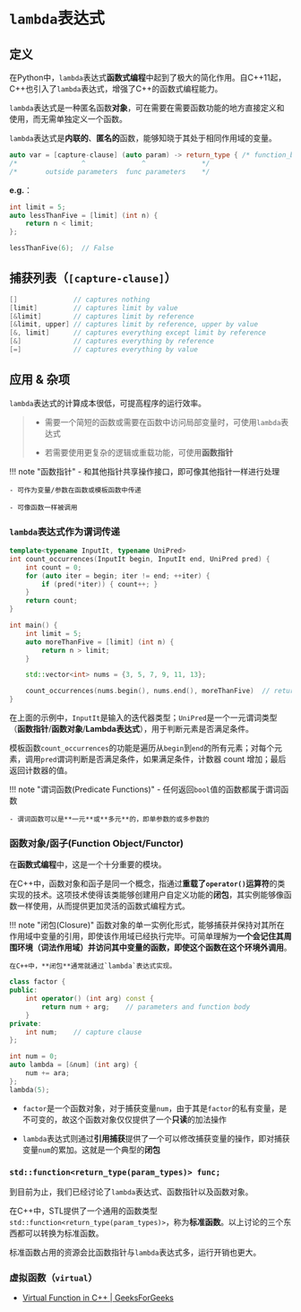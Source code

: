 # `lambda`表达式

## 定义

在Python中，`lambda`表达式**函数式编程**中起到了极大的简化作用。自C++11起，C++也引入了`lambda`表达式，增强了C++的函数式编程能力。

`lambda`表达式是一种匿名函数**对象**，可在需要在需要函数功能的地方直接定义和使用，而无需单独定义一个函数。

`lambda`表达式是**内联的**、**匿名的**函数，能够知晓于其处于相同作用域的变量。

```cpp
auto var = [capture-clause] (auto param) -> return_type { /* function_body */ }
/*                ^              ^              */
/*       outside parameters  func parameters    */
```

**e.g.**：
```cpp
int limit = 5;
auto lessThanFive = [limit] (int n) {
    return n < limit;
};

lessThanFive(6);  // False
```

## 捕获列表（`[capture-clause]`）

```cpp
[]              // captures nothing
[limit]         // captures limit by value
[&limit]        // captures limit by reference
[&limit, upper] // captures limit by reference, upper by value
[&, limit]      // captures everything except limit by reference
[&]             // captures everything by reference
[=]             // captures everything by value
```

## 应用 & 杂项

`lambda`表达式的计算成本很低，可提高程序的运行效率。

>   - 需要一个简短的函数或需要在函数中访问局部变量时，可使用`lambda`表达式
>
>   - 若需要使用更复杂的逻辑或重载功能，可使用**函数指针**

!!! note "函数指针"
    - 和其他指针共享操作接口，即可像其他指针一样进行处理

    - 可作为变量/参数在函数或模板函数中传递

    - 可像函数一样被调用

### `lambda`表达式作为谓词传递

```cpp
template<typename InputIt, typename UniPred>
int count_occurrences(InputIt begin, InputIt end, UniPred pred) {
    int count = 0;
    for (auto iter = begin; iter != end; ++iter) {
        if (pred(*iter)) { count++; }
    }
    return count;
}

int main() {
    int limit = 5;
    auto moreThanFive = [limit] (int n) {
        return n > limit;
    }

    std::vector<int> nums = {3, 5, 7, 9, 11, 13};

    count_occurrences(nums.begin(), nums.end(), moreThanFive)  // returns 4
}
```

在上面的示例中，`InputIt`是输入的迭代器类型；`UniPred`是一个一元谓词类型（**函数指针**/**函数对象**/**Lambda表达式**），用于判断元素是否满足条件。

模板函数`count_occurrences`的功能是遍历从`begin`到`end`的所有元素；对每个元素，调用`pred`谓词判断是否满足条件，如果满足条件，计数器 count 增加；最后返回计数器的值。

!!! note "谓词函数(Predicate Functions)"
    - 任何返回`bool`值的函数都属于谓词函数

    - 谓词函数可以是**一元**或**多元**的，即单参数的或多参数的

### 函数对象/函子(Function Object/Functor)

在**函数式编程**中，这是一个十分重要的模块。

在C++中，函数对象和函子是同一个概念，指通过**重载了`operator()`运算符**的类实现的技术。这项技术使得该类能够创建用户自定义功能的**闭包**，其实例能够像函数一样使用，从而提供更加灵活的函数式编程方式。

!!! note "闭包(Closure)"
    函数对象的单一实例化形式，能够捕获并保持对其所在作用域中变量的引用，即使该作用域已经执行完毕。可简单理解为**一个会记住其周围环境（词法作用域）并访问其中变量的函数，即使这个函数在这个环境外调用**。

    在C++中，**闭包**通常就通过`lambda`表达式实现。


```cpp
class factor {
public:
    int operator() (int arg) const {
        return num + arg;    // parameters and function body
    }
private:
    int num;    // capture clause
};

int num = 0;
auto lambda = [&num] (int arg) {
    num += ara;
};
lambda(5);
```

- `factor`是一个函数对象，对于捕获变量`num`，由于其是`factor`的私有变量，是不可变的，故这个函数对象仅仅提供了一个**只读**的加法操作

- `lambda`表达式则通过**引用捕获**提供了一个可以修改捕获变量的操作，即对捕获变量`num`的累加。这就是一个典型的**闭包**

### `std::function<return_type(param_types)> func;`

到目前为止，我们已经讨论了`lambda`表达式、函数指针以及函数对象。

在C++中，STL提供了一个通用的函数类型`std::function<return_type(param_types)>`，称为**标准函数**。以上讨论的三个东西都可以转换为标准函数。

标准函数占用的资源会比函数指针与`lambda`表达式多，运行开销也更大。

### 虚拟函数（`virtual`）

- [Virtual Function in C++ | GeeksForGeeks](https://www.geeksforgeeks.org/virtual-function-cpp/)
